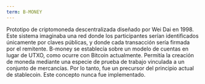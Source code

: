 ```yaml
---
term: B-MONEY
---
```


Prototipo de criptomoneda descentralizada diseñado por Wei Dai en 1998. Este sistema imaginaba una red donde los participantes serían identificados únicamente por claves públicas, y donde cada transacción sería firmada por el remitente. B-money se establecía sobre un modelo de cuentas en lugar de UTXO, como ocurre con Bitcoin actualmente. Permitía la creación de moneda mediante una especie de prueba de trabajo vinculada a un conjunto de mercancías. Por lo tanto, fue un precursor del principio actual de stablecoin. Este concepto nunca fue implementado.